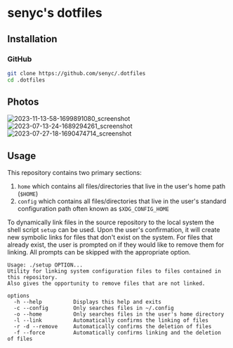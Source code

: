
# senyc's dotfiles

## Installation 

### GitHub

```bash
git clone https://github.com/senyc/.dotfiles
cd .dotfiles
```

## Photos
![2023-11-13-58-1699891080_screenshot](https://github.com/senyc/.dotfiles/assets/95313103/0ec4a559-69d1-4bcc-8e84-c0fa947bc818)
![2023-07-13-24-1689294261_screenshot](https://github.com/senyc/.dotfiles/assets/95313103/bf924eb3-4900-4933-b490-7019e9a11fae)
![2023-07-27-18-1690474714_screenshot](https://github.com/senyc/.dotfiles/assets/95313103/f3cdcc4f-0ac1-45c6-806f-ef3aa6ab6af9)

## Usage 

This repository contains two primary sections:
  1. `home` which contains all files/directories that live in the user's home path (`$HOME`)
  2. `config` which contains all files/directories that live in the user's standard configuration path often known as `$XDG_CONFIG_HOME`

To dynamically link files in the source repository to the local system the shell script `setup` can be used. Upon the user's confirmation, it will create new symbolic links for files that don't exist on the system. For files that already exist, the user is prompted on if they would like to remove them for linking. All prompts can be skipped with the appropriate option.

```
Usage: ./setup OPTION...
Utility for linking system configuration files to files contained in this repository.
Also gives the opportunity to remove files that are not linked.

options
  -h --help          Displays this help and exits
  -c --config        Only searches files in ~/.config
  -o --home          Only searches files in the user's home directory
  -l --link          Automatically confirms the linking of files
  -r -d --remove     Automatically confirms the deletion of files
  -f --force         Automatically confirms linking and the deletion of files
```
